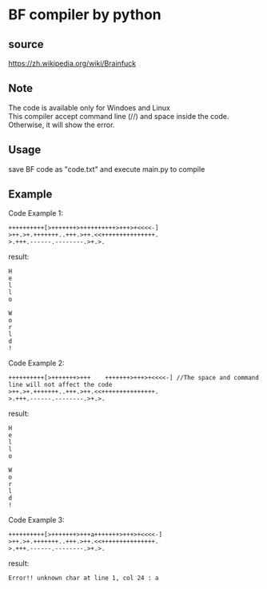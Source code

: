# BF compiler by python
## source 
https://zh.wikipedia.org/wiki/Brainfuck<br>
## Note
The code is available only for Windoes and Linux<br>
This compiler accept command line (//) and space inside the code.
Otherwise, it will show the error.
## Usage
save BF code as "code.txt" and execute main.py to compile<br>
## Example
Code Example 1:
 ```
++++++++++[>+++++++>++++++++++>+++>+<<<<-]
>++.>+.+++++++..+++.>++.<<+++++++++++++++.
>.+++.------.--------.>+.>.
 ```  
 result:
 ```
H
e
l
l
o

W
o
r
l
d
!
```
 Code Example 2:
 ```
++++++++++[>+++++++>+++    +++++++>+++>+<<<<-] //The space and command line will not affect the code
>++.>+.+++++++..+++.>++.<<+++++++++++++++.
>.+++.------.--------.>+.>.
 ```
result:
 ```
H
e
l
l
o

W
o
r
l
d
!
```
Code Example 3:

```
++++++++++[>+++++++>+++a+++++++>+++>+<<<<-]
>++.>+.+++++++..+++.>++.<<+++++++++++++++.
>.+++.------.--------.>+.>.
 ```  
 result:
  ```
Error!! unknown char at line 1, col 24 : a
```
